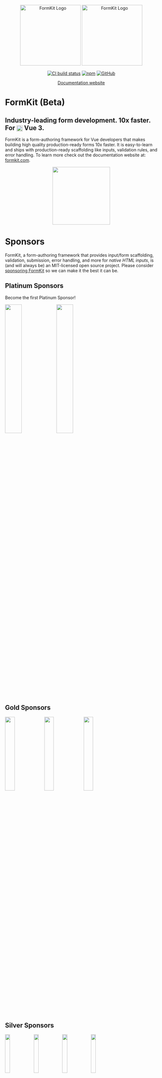 <p align="center">
  <a href="https://www.formkit.com#gh-light-mode-only" target="_blank" rel="noopener noreferrer"><img width="200" src="https://cdn.formk.it/brand-assets/formkit-logo.png" alt="FormKit Logo"></a>
  <a href="https://www.formkit.com#gh-dark-mode-only" target="_blank" rel="noopener noreferrer"><img width="200" src="https://cdn.formk.it/brand-assets/formkit-logo-white.png" alt="FormKit Logo"></a>
</p>

<p align="center">
  <a href="https://circleci.com/gh/formkit/formkit/tree/master"><img title="CircleCI" alt="CI build status" src="https://circleci.com/gh/formkit/formkit/tree/master.svg?style=shield&circle-token=d6f469a71ef441701050fb5634ace5088111e0d1"></a>
  <a href="https://www.npmjs.com/package/@formkit/vue"><img alt="npm" src="https://img.shields.io/npm/v/@formkit/vue"></a>
  <a href="https://github.com/formkit/formkit"><img alt="GitHub" src="https://img.shields.io/github/license/formkit/formkit"></a>
</p>

<p align="center">
  <a href="https://formkit.com">Documentation website</a>
</p>

# FormKit (Beta)
<h2>Industry-leading form development. 10x faster. For <img width="20" style="vertical-align:middle;" src="https://cdn.formk.it/vendor-logos/vue-logo.png"> Vue 3.</h2>

FormKit is a form-authoring framework for Vue developers that makes building high quality production-ready forms 10x faster. It is easy-to-learn and ships with production-ready scaffolding like inputs, validation rules, and error handling. To learn more check out the documentation website at: [formkit.com](https://www.formkit.com).

<p align="center"><a href="https://formkit.com"><img width="190" src="https://cdn.formk.it/web-assets/read-the-docs.svg" /></a></p>

# Sponsors

FormKit, a form-authoring framework that provides input/form scaffolding, validation, submission, error handling, and more for _native HTML inputs_, is (and will always be) an MIT-licensed open source project. Please consider [sponsoring FormKit](https://github.com/sponsors/formkit) so we can make it the best it can be.


<h2>Platinum Sponsors</h2>
<p>Become the first Platinum Sponsor!</p>

<p style="margin-bottom: 1em;">
  <img src="https://cdn.formk.it/web-assets/logo-ipsum-3.svg" style="width: 33%;">
  <img src="https://cdn.formk.it/web-assets/logo-ipsum-3.svg" style="width: 33%;">
</p>


<h2>Gold Sponsors</h2>

<p style="margin-bottom: 1em;">
  <img src="https://cdn.formk.it/web-assets/logo-ipsum-3.svg" style="width: 25%;">
  <img src="https://cdn.formk.it/web-assets/logo-ipsum-3.svg" style="width: 25%;">
  <img src="https://cdn.formk.it/web-assets/logo-ipsum-3.svg" style="width: 25%;">
</p>


<h2>Silver Sponsors</h2>

<p style="margin-bottom: 1em;">
  <img src="https://cdn.formk.it/web-assets/logo-ipsum-3.svg" style="width: 18%;">
  <img src="https://cdn.formk.it/web-assets/logo-ipsum-3.svg" style="width: 18%;">
  <img src="https://cdn.formk.it/web-assets/logo-ipsum-3.svg" style="width: 18%;">
  <img src="https://cdn.formk.it/web-assets/logo-ipsum-3.svg" style="width: 18%;">
</P>


<h2>Bronze Sponsors</h2>

<p style="margin-bottom: 1em;">
  <img src="https://cdn.formk.it/web-assets/logo-ipsum-3.svg" style="width: 14%;">
  <img src="https://cdn.formk.it/web-assets/logo-ipsum-3.svg" style="width: 14%;">
  <img src="https://cdn.formk.it/web-assets/logo-ipsum-3.svg" style="width: 14%;">
  <img src="https://cdn.formk.it/web-assets/logo-ipsum-3.svg" style="width: 14%;">
  <img src="https://cdn.formk.it/web-assets/logo-ipsum-3.svg" style="width: 14%;">
  <img src="https://cdn.formk.it/web-assets/logo-ipsum-3.svg" style="width: 14%;">
</p>

<h2>Backers</h2>

<p>Patricia Estrada, Samuel Ward, Allan Gay, Jon Curry </p>

<table style="width: 100%;">
	<tr>
		<th colspan="2">
			<h2>Key features</h3>
		</th>
	<tr>
	<tr>
    <td style="width: 50%; vertical-align: top;">
			<h4 style="margin-top: 0.25em;">☝️ Comprehensive package</h4>
			<p>FormKit is an all-in-one form-authoring framework with <a href="https://docs.formkit.com/essentials/inputs">input scaffolding</a> (labels, help text, etc.), <a href="https://docs.formkit.com/essentials/validation">validation</a>, form <a href="https://docs.formkit.com/essentials/styling">UI & styling</a>, <a href="https://docs.formkit.com/essentials/forms">error handling</a>,   <a href="https://docs.formkit.com/essentials/generation">generation</a>, a11y, <a href="https://docs.formkit.com/essentials/internationalization">i18n</a>, and more! </p>
		</td>
		<td style="width: 50%; vertical-align: top;">
			<h4 style="margin-top: 0.25em">😎 Developer happiness</h4>
			<p>Forms are everywhere, yet surprisingly tedious to author — well, not anymore. FormKit provides a <a href="https://docs.formkit.com/essentials/inputs#props--attributes">powerful and flexible API</a> to developers that makes complex form creation a breeze.</p>
		</td>
	</tr>
	<tr>
    <td style="width: 50%; vertical-align: top;">
			<h4 style="margin-top: 0.25em;">🎯 Validation built in</h4>
			<p>Ridiculously easy <a href="https://docs.formkit.com/essentials/validation">validation</a> out-of-the-box to handle 95% of use-cases. Help text, validation rules, and validation messages are simple props. Need more? You can add <a href="https://docs.formkit.com/essentials/validation#custom-rules">custom validation rules</a> too.</p>
		</td>
		<td style="width: 50%; vertical-align: top;">
			<h4 style="margin-top: 0.25em">⚡️ Blazing-fast Performance</h4>
			<p>FormKit can handle the most demanding forms — wizards, multi-step, deeply nested repeating groups, and more.</p>
		</td>
	</tr>
	<tr>
		<td style="width: 50%; vertical-align: top;">
			<h4 style="margin-top: 0.25em">🔌 Plugin system</h4>
			<p>Extend FormKit's functionality or reuse custom inputs, validation rules and messages across projects by tapping into the <a href="https://docs.formkit.com/advanced/core#plugins">plugin system</a>. Make your plugin open source to share with others!</p>
		</td>
		<td style="width: 50%; vertical-align: top;">
			<h4 style="margin-top: 0.25em;">✨ Generate forms</h4>
			<p><a href="https://docs.formkit.com/essentials/generation">Generate an entire form</a> from a JSON-compatible schema. Schema allows you to render complex forms from JSON with conditional rendering, logic, dynamic data, groups, wrappers, HTML elements, and custom components.</p>
		</td>
	</tr>
  <tr>
		<td style="width: 50%; vertical-align: top;">
			<h4 style="margin-top: 0.25em">🎨 Robust Theming</h4>
			<p>FormKit works easily alongside your favorite UI frameworks like Bootstrap and utility-class tools like Tailwind. With numerous ways to <a href="https://docs.formkit.com/essentials/styling#custom-classes">modify classes</a> and <a href="https://docs.formkit.com/essentials/inputs#schema-overrides">DOM structure</a>, integrating FormKit plays nicely with any frontend.</p>
		</td>
    <td style="width: 50%; vertical-align: top;">
			<h4 style="margin-top: 0.25em">🌐 Internationalization</h4>
			<p>FormKit is made for all! Thanks to the FormKit community, FormKit ships with support for <a href="https://docs.formkit.com/essentials/internationalization">many languages</a>. Don't see your language? Contribute one with our <a href="https://i18n.formkit.com">locale builder.</a></p>
		</td>
	</tr>

</table>

## License

[MIT](https://opensource.org/licenses/MIT)

Copyright (c) 2021-present, [FormKit, Inc.](https://formkit.com)
